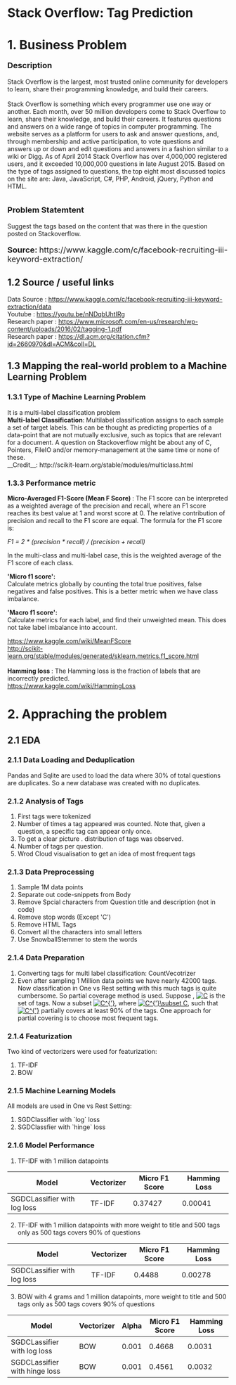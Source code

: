 # Stack Overflow: Tag Prediction

<h1>1. Business Problem </h1>

<p style='font-size:18px'><b> Description </b></p>
<p>
Stack Overflow is the largest, most trusted online community for developers to learn, share their programming knowledge, and build their careers.<br />
<br />
Stack Overflow is something which every programmer use one way or another. Each month, over 50 million developers come to Stack Overflow to learn, share their knowledge, and build their careers. It features questions and answers on a wide range of topics in computer programming. The website serves as a platform for users to ask and answer questions, and, through membership and active participation, to vote questions and answers up or down and edit questions and answers in a fashion similar to a wiki or Digg. As of April 2014 Stack Overflow has over 4,000,000 registered users, and it exceeded 10,000,000 questions in late August 2015. Based on the type of tags assigned to questions, the top eight most discussed topics on the site are: Java, JavaScript, C#, PHP, Android, jQuery, Python and HTML.<br />
<br />
</p>

<p style='font-size:18px'><b> Problem Statemtent </b></p>
Suggest the tags based on the content that was there in the question posted on Stackoverflow.

<p style='font-size:18px'><b> Source:  </b> https://www.kaggle.com/c/facebook-recruiting-iii-keyword-extraction/</p>

<h2> 1.2 Source / useful links </h2>

Data Source : https://www.kaggle.com/c/facebook-recruiting-iii-keyword-extraction/data <br>
Youtube : https://youtu.be/nNDqbUhtIRg <br>
Research paper : https://www.microsoft.com/en-us/research/wp-content/uploads/2016/02/tagging-1.pdf <br>
Research paper : https://dl.acm.org/citation.cfm?id=2660970&dl=ACM&coll=DL

<h2>1.3 Mapping the real-world problem to a Machine Learning Problem </h2>
<h3> 1.3.1 Type of Machine Learning Problem </h3>

<p> It is a multi-label classification problem  <br>
<b>Multi-label Classification</b>: Multilabel classification assigns to each sample a set of target labels. This can be thought as predicting properties of a data-point that are not mutually exclusive, such as topics that are relevant for a document. A question on Stackoverflow might be about any of C, Pointers, FileIO and/or memory-management at the same time or none of these. <br>
__Credit__: http://scikit-learn.org/stable/modules/multiclass.html
</p>

<h3>1.3.3 Performance metric </h3>
<b>Micro-Averaged F1-Score (Mean F Score) </b>: 
The F1 score can be interpreted as a weighted average of the precision and recall, where an F1 score reaches its best value at 1 and worst score at 0. The relative contribution of precision and recall to the F1 score are equal. The formula for the F1 score is:

<i>F1 = 2 * (precision * recall) / (precision + recall)</i><br>

In the multi-class and multi-label case, this is the weighted average of the F1 score of each class. <br>

<b>'Micro f1 score': </b><br>
Calculate metrics globally by counting the total true positives, false negatives and false positives. This is a better metric when we have class imbalance.
<br>

<b>'Macro f1 score': </b><br>
Calculate metrics for each label, and find their unweighted mean. This does not take label imbalance into account.
<br>

https://www.kaggle.com/wiki/MeanFScore <br>
http://scikit-learn.org/stable/modules/generated/sklearn.metrics.f1_score.html <br>
<br>
<b> Hamming loss </b>: The Hamming loss is the fraction of labels that are incorrectly predicted. <br>
https://www.kaggle.com/wiki/HammingLoss <br>



<h1> 2. Appraching the problem </h1>
<h2> 2.1 EDA </h2>
<h3> 2.1.1 Data Loading and Deduplication </h3>
Pandas and Sqlite are used to load the data where 30% of total questions are duplicates. So a new database was created with no duplicates.

<h3> 2.1.2 Analysis of Tags </h3>
<ol>
  <li> First tags were tokenized</li>
  <li> Number of times a tag appeared was counted. Note that, given a question, a specific tag can appear only once.</li>
  <li> To get a clear picture . distribution of tags was observed. </li>
  <li> Number of tags per question. </li>
  <li> Wrod Cloud visualisation to get an idea of most frequent tags </li>
</ol>

<h3> 2.1.3 Data Preprocessing </h3>
<ol> 
    <li> Sample 1M data points </li>
    <li> Separate out code-snippets from Body </li>
    <li> Remove Spcial characters from Question title and description (not in code)</li>
    <li> Remove stop words (Except 'C') </li>
    <li> Remove HTML Tags </li>
    <li> Convert all the characters into small letters </li>
    <li> Use SnowballStemmer to stem the words </li>
</ol>

<h3> 2.1.4 Data Preparation </h3>
<ol>
  <li> Converting tags for multi label classification: CountVecotrizer </li>
  <li> Even after sampling 1 Million data points we have nearly 42000 tags. Now classification in One vs Rest setting with this much tags is quite cumbersome. So partial coverage method
  is used. Suppose , <a href="https://www.codecogs.com/eqnedit.php?latex=C" target="_blank"><img src="https://latex.codecogs.com/gif.latex?C" title="C" /></a> is the set of tags. Now a subset <a href="https://www.codecogs.com/eqnedit.php?latex=C^{'}" target="_blank"><img src="https://latex.codecogs.com/gif.latex?C^{'}" title="C^{'}" /></a>, where 
  <a href="https://www.codecogs.com/eqnedit.php?latex=C^{'}\subset&space;C" target="_blank"><img src="https://latex.codecogs.com/gif.latex?C^{'}\subset&space;C" title="C^{'}\subset C" /></a>, such that <a href="https://www.codecogs.com/eqnedit.php?latex=C^{'}" target="_blank"><img src="https://latex.codecogs.com/gif.latex?C^{'}" title="C^{'}" /></a>  partially covers
  at least 90% of the tags. One approach for partial covering is to choose most frequent tags.</li>
</ol>
  
 <h3> 2.1.4 Featurization </h3>
 Two kind of vectorizers were used for featurization:
 <ol>
  <li> TF-IDF</li>
  <li> BOW </li>
 </ol>
  
 <h3> 2.1.5 Machine Learning Models </h3>
 All models are used in One vs Rest Setting:
 <ol>
  <li> SGDClassifier with `log` loss</li>
  <li> SGDClassfier with `hinge` loss</li>
 </ol>
  
 <h3> 2.1.6 Model Performance </h3>
 
 1. TF-IDF with 1 million datapoints

  | Model | Vectorizer | Micro F1 Score | Hamming Loss|
  | --------------- | --------------- | --------------- | --------------- |
  | SGDCLassifier with log loss | TF-IDF | 0.37427 | 0.00041 |
  
 2. TF-IDF with 1 million datapoints with more weight to title and 500 tags only as 500 tags covers 90% of questions
 
  | Model | Vectorizer | Micro F1 Score | Hamming Loss|
  | --------------- | --------------- | --------------- | --------------- |
  | SGDCLassifier with log loss | TF-IDF | 0.4488 | 0.00278 |
  
 3. BOW with 4 grams and 1 million datapoints, more weight to title and 500 tags only as 500 tags covers 90% of questions
 
  | Model | Vectorizer | Alpha | Micro F1 Score | Hamming Loss |
  | --------------- | --------------- | --------------- | --------------- | --------------- |
  | SGDCLassifier with log loss | BOW | 0.001 | 0.4668 | 0.0031 |
  | SGDCLassifier with hinge loss | BOW | 0.001 | 0.4561 | 0.0032 |
 
  
 
